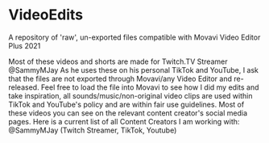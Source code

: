 # VideoEdits
A repository of 'raw', un-exported files compatible with Movavi Video Editor Plus 2021

Most of these videos and shorts are made for Twitch.TV Streamer @SammyMJay
As he uses these on his personal TikTok and YouTube, I ask that the files are not exported through Movavi/any Video Editor and re-released. Feel free to load the file into
Movavi to see how I did my edits and take inspiration, all sounds/music/non-original video clips are used within TikTok and YouTube's policy and are within fair use guidelines. Most of these videos you can see on the relevant content creator's social media pages.
Here is a current list of all Content Creators I am working with: <br>
@SammyMJay (Twitch Streamer, TikTok, Youtube)
